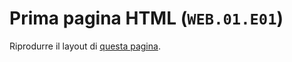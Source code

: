 # Prima pagina HTML (`WEB.01.E01`)

Riprodurre il layout di [questa pagina](./WEB.01_P01_Result.png).